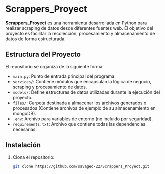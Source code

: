 # Scrappers_Proyect

**Scrappers_Proyect** es una herramienta desarrollada en Python para realizar scraping de datos desde diferentes fuentes web. El objetivo del proyecto es facilitar la recolección, procesamiento y almacenamiento de datos de forma estructurada.

## Estructura del Proyecto

El repositorio se organiza de la siguiente forma:

- `main.py`: Punto de entrada principal del programa.
- `services/`: Contiene módulos que encapsulan la lógica de negocio, scraping y procesamiento de datos.
- `models/`: Define estructuras de datos utilizadas durante la ejecución del proyecto.
- `files/`: Carpeta destinada a almacenar los archivos generados o procesados (Contiene archivos de ejemplo de su almacenamiento en mongoDB).
- `.env`: Archivo para variables de entorno (no incluido por seguridad).
- `requirements.txt`: Archivo que contiene todas las dependencias necesarias.

## Instalación

1. Clona el repositorio:
   ```bash
   git clone https://github.com/savaged-22/Scrappers_Proyect.git
